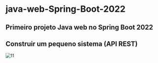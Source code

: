 # java-web-Spring-Boot-2022

## Primeiro projeto Java web no Spring Boot 2022
## Construir um pequeno sistema (API REST)

![11](https://user-images.githubusercontent.com/79285480/148471657-bbb281f2-ff67-4901-bad4-0b18319e0338.png)
